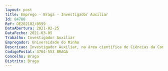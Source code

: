 ```yaml
--- 
layout: post
title: Emprego - Braga - Investigador Auxiliar
Id: 84780
Ref: OE202102/0599
DataAbertura: 2021-02-25
DataFecho: 2021-03-05
Trabalho: Investigador Auxiliar
Empregador: Universidade do Minho
Descricao: Investigador Auxiliar, na área científica de Ciências da Computação e da Informação
CodigoPostal: 4704-553 BRAGA
Concelho: Braga
Distrito: Braga
--- 
```


